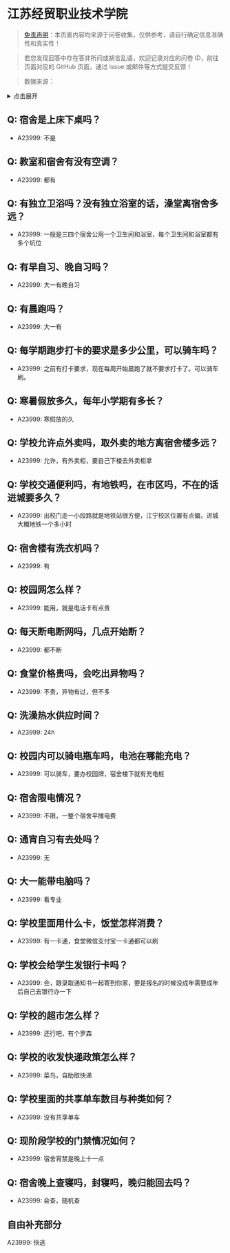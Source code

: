 # 江苏经贸职业技术学院

> [免责声明](https://colleges.chat/#_3)：本页面内容均来源于问卷收集，仅供参考，请自行确定信息准确性和真实性！

> 若您发现回答中存在答非所问或胡言乱语，欢迎记录对应的问卷 ID，前往页面对应的 GitHub 页面，通过 issue 或邮件等方式提交反馈！

> 数据来源：

<details><summary>点击展开</summary>
<ul>
<li>A23999: 匿名 (2024 年 06 月)</li>
</ul>
</details>

## Q: 宿舍是上床下桌吗？

- A23999: 不是

## Q: 教室和宿舍有没有空调？

- A23999: 都有

## Q: 有独立卫浴吗？没有独立浴室的话，澡堂离宿舍多远？

- A23999: 一般是三四个宿舍公用一个卫生间和浴室，每个卫生间和浴室都有多个坑位

## Q: 有早自习、晚自习吗？

- A23999: 大一有晚自习

## Q: 有晨跑吗？

- A23999: 大一有

## Q: 每学期跑步打卡的要求是多少公里，可以骑车吗？

- A23999: 之前有打卡要求，现在每周开始晨跑了就不要求打卡了。可以骑车刷。

## Q: 寒暑假放多久，每年小学期有多长？

- A23999: 寒假放的久

## Q: 学校允许点外卖吗，取外卖的地方离宿舍楼多远？

- A23999: 允许，有外卖柜，要自己下楼去外卖柜拿

## Q: 学校交通便利吗，有地铁吗，在市区吗，不在的话进城要多久？

- A23999: 出校门走一小段路就是地铁站很方便，江宁校区位置有点偏，进城大概地铁一个多小时

## Q: 宿舍楼有洗衣机吗？

- A23999: 有

## Q: 校园网怎么样？

- A23999: 能用，就是电话卡有点贵

## Q: 每天断电断网吗，几点开始断？

- A23999: 都不断

## Q: 食堂价格贵吗，会吃出异物吗？

- A23999: 不贵，异物有过，但不多

## Q: 洗澡热水供应时间？

- A23999: 24h

## Q: 校园内可以骑电瓶车吗，电池在哪能充电？

- A23999: 可以骑车，要办校园牌，宿舍楼下就有充电桩

## Q: 宿舍限电情况？

- A23999: 不限，一整个宿舍平摊电费

## Q: 通宵自习有去处吗？

- A23999: 无

## Q: 大一能带电脑吗？

- A23999: 看专业

## Q: 学校里面用什么卡，饭堂怎样消费？

- A23999: 有一卡通，食堂微信支付宝一卡通都可以刷

## Q: 学校会给学生发银行卡吗？

- A23999: 会，跟录取通知书一起寄到你家，要是报名的时候没成年需要成年后自己去银行办一下

## Q: 学校的超市怎么样？

- A23999: 还行吧，有个罗森

## Q: 学校的收发快递政策怎么样？

- A23999: 菜鸟，自助取快递

## Q: 学校里面的共享单车数目与种类如何？

- A23999: 没有共享单车

## Q: 现阶段学校的门禁情况如何？

- A23999: 宿舍宵禁是晚上十一点

## Q: 宿舍晚上查寝吗，封寝吗，晚归能回去吗？

- A23999: 会查，随机查

## 自由补充部分

A23999: 快逃